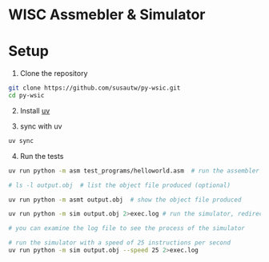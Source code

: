 # WISC Assmebler & Simulator

# Setup
1. Clone the repository
```bash
git clone https://github.com/susautw/py-wsic.git
cd py-wsic
```

2. Install [uv](https://github.com/astral-sh/uv?tab=readme-ov-file#installation)

3. sync with uv
```bash
uv sync
```
4. Run the tests
```bash
uv run python -m asm test_programs/helloworld.asm  # run the assembler

# ls -l output.obj  # list the object file produced (optional)

uv run python -m asmt output.obj  # show the object file produced

uv run python -m sim output.obj 2>exec.log # run the simulator, redirecting stderr to exec.log

# you can examine the log file to see the process of the simulator

# run the simulator with a speed of 25 instructions per second
uv run python -m sim output.obj --speed 25 2>exec.log 
```